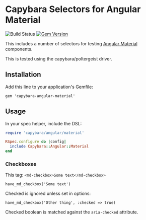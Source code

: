 # Capybara Selectors for Angular Material

![Build Status](https://circleci.com/gh/rimian/capybara-angular-material.png?style=shield&circle-token=f2873eb8a682807f1581927204052742bf8ecd94 "Build Status")
[![Gem Version](https://badge.fury.io/rb/capybara-angular-material.svg)](http://badge.fury.io/rb/capybara-angular-material)

This includes a number of selectors for testing [Angular Material](https://material.angularjs.org) components.

This is tested using the capybara/poltergeist driver.

## Installation

Add this line to your application's Gemfile:

    gem 'capybara-angular-material'

## Usage

In your spec helper, include the DSL:

```ruby
require 'capybara/angular/material'

RSpec.configure do |config|
  include Capybara::Angular::Material
end
```

### Checkboxes

This tag: `<md-checkbox>Some text</md-checkbox>`

```
have_md_checkbox('Some text')
```

Checked is ignored unless set in options:

```
have_md_checkbox('Other thing', :checked => true)
```

Checked boolean is matched against the `aria-checked` attribute.
